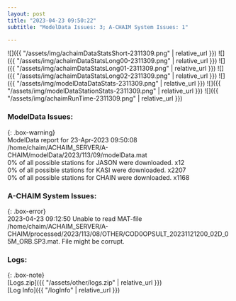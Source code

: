 ```yaml
---
layout: post
title: "2023-04-23 09:50:22"
subtitle: "ModelData Issues: 3; A-CHAIM System Issues: 1"

---
```


![]({{ "/assets/img/achaimDataStatsShort-2311309.png" | relative_url }})
![]({{ "/assets/img/achaimDataStatsLong00-2311309.png" | relative_url }})
![]({{ "/assets/img/achaimDataStatsLong01-2311309.png" | relative_url }})
![]({{ "/assets/img/achaimDataStatsLong02-2311309.png" | relative_url }})
![]({{ "/assets/img/modelDataDataStats-2311309.png" | relative_url }})
![]({{ "/assets/img/modelDataStationStats-2311309.png" | relative_url }})
![]({{ "/assets/img/achaimRunTime-2311309.png" | relative_url }})


### ModelData Issues:  
  
{: .box-warning}  
 ModelData report for 23-Apr-2023 09:50:08   
 /home/chaim/ACHAIM_SERVER/A-CHAIM/modelData/2023/113/09/modelData.mat   
 0% of all possible stations for JASON were downloaded. x12   
 0% of all possible stations for KASI were downloaded. x2207   
 0% of all possible stations for CHAIN were downloaded. x1168   
  
### A-CHAIM System Issues:  
  
{: .box-error}  
2023-04-23 09:12:50 Unable to read MAT-file /home/chaim/ACHAIM_SERVER/A-CHAIM/processed/2023/113/08/OTHER/COD0OPSULT_20231121200_02D_05M_ORB.SP3.mat. File might be corrupt.  

### Logs:  
  
{: .box-note}  
[Logs.zip]({{ "/assets/other/logs.zip" | relative_url }})  
[Log Info]({{ "/logInfo" | relative_url }})  

